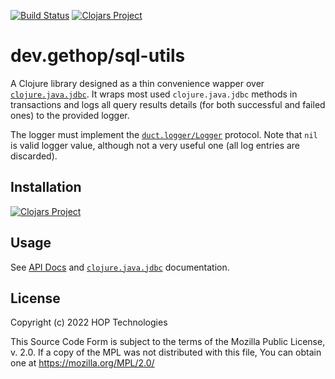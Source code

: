 [![Build Status](https://api.travis-ci.com/magnetcoop/sql-utils.svg?branch=master)](https://travis-ci.com/magnetcoop/sql-utils)
[![Clojars Project](https://img.shields.io/clojars/v/magnet/sql-utils.svg)](https://clojars.org/magnet/sql-utils)

# dev.gethop/sql-utils

A Clojure library designed as a thin convenience wapper over [`clojure.java.jdbc`](https://github.com/clojure/java.jdbc). It wraps most used `clojure.java.jdbc` methods in transactions and logs all query results details (for both successful and failed ones) to the provided logger.

The logger must implement the [`duct.logger/Logger`](https://github.com/duct-framework/logger) protocol. Note that `nil` is valid logger value, although not a very useful one (all log entries are discarded).

## Installation

[![Clojars Project](https://clojars.org/magnet/sql-utils/latest-version.svg)](https://clojars.org/magnet/sql-utils)

## Usage

See [API Docs](https://gethop-dev.github.io/sql-utils/api/) and [`clojure.java.jdbc`](https://github.com/clojure/java.jdbc) documentation.

## License

Copyright (c) 2022 HOP Technologies

This Source Code Form is subject to the terms of the Mozilla Public License,
v. 2.0. If a copy of the MPL was not distributed with this file, You can obtain
one at https://mozilla.org/MPL/2.0/
